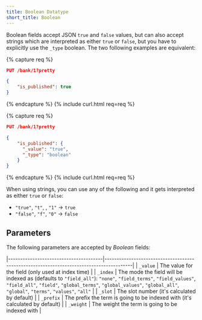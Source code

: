 ```yaml
---
title: Boolean Datatype
short_title: Boolean
---
```


Boolean fields accept JSON `true` and `false` values, but can also accept
strings which are interpreted as either `true` or `false`, but you have to
explicitly use the `_type` boolean. The two following examples are equivalent:


{% capture req %}

```json
PUT /bank/1?pretty

{
    "is_published": true
}
```
{% endcapture %}
{% include curl.html req=req %}


{% capture req %}

```json
PUT /bank/1?pretty

{
    "is_published": {
      "_value": "true",
      "_type": "boolean"
    }
}
```
{% endcapture %}
{% include curl.html req=req %}


When using strings, you can use any of the following and it gets interpreted
as either `true` or `false`:

* `"true"`, `"t"`, , `"1"` -> `true`
* `"false"`, `"f"`, `"0"` -> `false`


## Parameters

The following parameters are accepted by _Boolean_ fields:

|---------------------------------------|-----------------------------------------------------------------------------------------|
| `_value`                              | The value for the field (only used at index time)                                       |
| `_index`                              | The mode the field will be indexed as (defaults to `"field_all"`): `"none"`, `"field_terms"`, `"field_values"`, `"field_all"`, `"field"`, `"global_terms"`, `"global_values"`, `"global_all"`, `"global"`, `"terms"`, `"values"`, `"all"`      |
| `_slot`                               | The slot number (it's calculated by default)                                            |
| `_prefix`                             | The prefix the term is going to be indexed with (it's calculated by default)            |
| `_weight`                             | The weight the term is going to be indexed with                                         |
